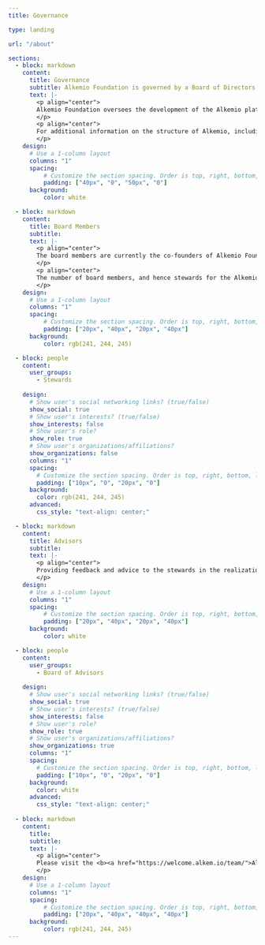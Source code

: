 ```yaml
---
title: Governance

type: landing

url: "/about"

sections:
  - block: markdown
    content:
      title: Governance
      subtitle: Alkemio Foundation is governed by a Board of Directors
      text: |-
        <p align="center">
        Alkemio Foundation oversees the development of the Alkemio platform. This is achieved by the board members of Alkemio Foundation being the stewards of Alkemio Holding B.V., which is responsible for the Alkemio platform.
        </p>
        <p align="center">
        For additional information on the structure of Alkemio, including steward-ownership, please visit the <b><a href="/structure">Structure</a></b> page.  
        </p>
    design:
      # Use a 1-column layout
      columns: "1"
      spacing:
          # Customize the section spacing. Order is top, right, bottom, left.
          padding: ["40px", "0", "50px", "0"]
      background:
          color: white

  - block: markdown
    content:
      title: Board Members
      subtitle: 
      text: |-
        <p align="center">
        The board members are currently the co-founders of Alkemio Foundation. 
        </p>
        <p align="center">
        The number of board members, and hence stewards for the Alkemio platform, will be expanded as the organization grows.
        </p>
    design:
      # Use a 1-column layout
      columns: "1"
      spacing:
          # Customize the section spacing. Order is top, right, bottom, left.
          padding: ["20px", "40px", "20px", "40px"]
      background:
          color: rgb(241, 244, 245)

  - block: people
    content:
      user_groups:
        - Stewards
  
    design:
      # Show user's social networking links? (true/false)
      show_social: true
      # Show user's interests? (true/false)
      show_interests: false
      # Show user's role?
      show_role: true
      # Show user's organizations/affiliations?
      show_organizations: false
      columns: "1"
      spacing:
        # Customize the section spacing. Order is top, right, bottom, left.
        padding: ["10px", "0", "20px", "0"]
      background:
        color: rgb(241, 244, 245)
      advanced:
        css_style: "text-align: center;"

  - block: markdown
    content:
      title: Advisors
      subtitle: 
      text: |-
        <p align="center">
        Providing feedback and advice to the stewards in the realization of the vision of Alkemio Foundation. <br>Participation in the Board of Advisors is a voluntary role.
        </p>
    design:
      # Use a 1-column layout
      columns: "1"
      spacing:
          # Customize the section spacing. Order is top, right, bottom, left.
          padding: ["20px", "40px", "20px", "40px"]
      background:
          color: white

  - block: people
    content:
      user_groups:
        - Board of Advisors
  
    design:
      # Show user's social networking links? (true/false)
      show_social: true
      # Show user's interests? (true/false)
      show_interests: false
      # Show user's role?
      show_role: true
      # Show user's organizations/affiliations?
      show_organizations: true
      columns: "1"
      spacing:
        # Customize the section spacing. Order is top, right, bottom, left.
        padding: ["10px", "0", "20px", "0"]
      background:
        color: white
      advanced:
        css_style: "text-align: center;"
      
  - block: markdown
    content:
      title: 
      subtitle: 
      text: |-
        <p align="center">
        Please visit the <b><a href="https://welcome.alkem.io/team/">Alkemio team page</a></b> for additional information about the team realizing the Alkemio vision, as well as for open vacancies.  
        </p>
    design:
      # Use a 1-column layout
      columns: "1"
      spacing:
          # Customize the section spacing. Order is top, right, bottom, left.
          padding: ["20px", "40px", "40px", "40px"]
      background:
          color: rgb(241, 244, 245)
---
```

